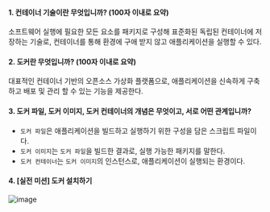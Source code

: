 #### 1. 컨테이너 기술이란 무엇입니까? (100자 이내로 요약)
소프트웨어 실행에 필요한 모든 요소를 패키지로 구성해 표준화된 독립된 컨테이너에 저장하는 기술로, 컨테이너를 통해 환경에 구애 받지 않고 애플리케이션을 실행할 수 있다.

#### 2. 도커란 무엇입니까? (100자 이내로 요약)
대표적인 컨테이너 기반의 오픈소스 가상화 플랫폼으로, 애플리케이션을 신속하게 구축하고 배포 및 관리 할 수 있는 기능을 제공한다.

#### 3. 도커 파일, 도커 이미지, 도커 컨테이너의 개념은 무엇이고, 서로 어떤 관계입니까?
- `도커 파일`은 애플리케이션을 빌드하고 실행하기 위한 구성을 담은 스크립트 파일이다.
- `도커 이미지`는 `도커 파일`을 빌드한 결과로, 실행 가능한 패키지를 말한다.
- `도커 컨테이너`는 `도커 이미지`의 인스턴스로, 애플리케이션이 실행되는 환경이다.

#### 4. [실전 미션] 도커 설치하기
![image](https://github.com/lee-code712/docker-pro-2312/assets/68184617/219810e4-2663-446b-9ca2-634c8b223b86)


